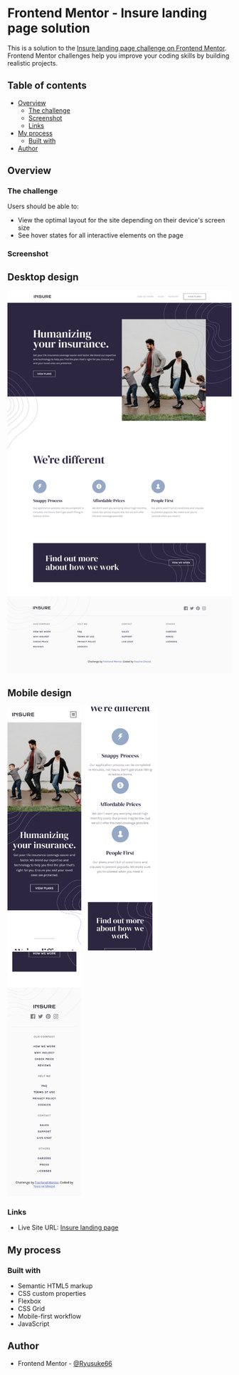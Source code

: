 # Frontend Mentor - Insure landing page solution

This is a solution to the [Insure landing page challenge on Frontend Mentor](https://www.frontendmentor.io/challenges/insure-landing-page-uTU68JV8). Frontend Mentor challenges help you improve your coding skills by building realistic projects. 

## Table of contents

- [Overview](#overview)
  - [The challenge](#the-challenge)
  - [Screenshot](#screenshot)
  - [Links](#links)
- [My process](#my-process)
  - [Built with](#built-with)
- [Author](#author)

## Overview

### The challenge

Users should be able to:

- View the optimal layout for the site depending on their device's screen size
- See hover states for all interactive elements on the page

### Screenshot

## Desktop design

![](./screenshots/desktop-design.png)

## Mobile design 

<p float='left'>
  <img src='./screenshots/mobile-design-1.png' width='33%' />
  <img src='./screenshots/mobile-design-2.png' width='33%' />
  <img src='./screenshots/mobile-design-3.png' width='33%' />
</p>

### Links

- Live Site URL: [Insure landing page](https://ryusuke66.github.io/insure-landing-page)

## My process

### Built with

- Semantic HTML5 markup
- CSS custom properties
- Flexbox
- CSS Grid
- Mobile-first workflow
- JavaScript

## Author

- Frontend Mentor - [@Ryusuke66](https://www.frontendmentor.io/profile/Ryusuke66)
